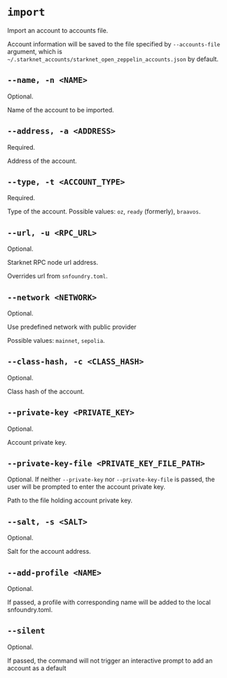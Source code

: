 # `import`
Import an account to accounts file.

Account information will be saved to the file specified by `--accounts-file` argument,
which is `~/.starknet_accounts/starknet_open_zeppelin_accounts.json` by default.

## `--name, -n <NAME>`
Optional.

Name of the account to be imported.

## `--address, -a <ADDRESS>`
Required.

Address of the account.

## `--type, -t <ACCOUNT_TYPE>`
Required.

Type of the account. Possible values: `oz`, `ready` (formerly), `braavos`.

## `--url, -u <RPC_URL>`
Optional.

Starknet RPC node url address.

Overrides url from `snfoundry.toml`.

## `--network <NETWORK>`
Optional.

Use predefined network with public provider

Possible values: `mainnet`, `sepolia`.

## `--class-hash, -c <CLASS_HASH>`
Optional.

Class hash of the account.

## `--private-key <PRIVATE_KEY>`
Optional.

Account private key.

## `--private-key-file <PRIVATE_KEY_FILE_PATH>`
Optional. If neither `--private-key` nor `--private-key-file` is passed, the user will be prompted to enter the account private key.

Path to the file holding account private key.

## `--salt, -s <SALT>`
Optional.

Salt for the account address.

## `--add-profile <NAME>`
Optional.

If passed, a profile with corresponding name will be added to the local snfoundry.toml.

## `--silent`
Optional.

If passed, the command will not trigger an interactive prompt to add an account as a default

